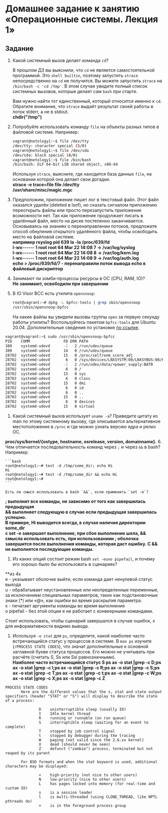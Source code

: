 # Домашнее задание к занятию «Операционные системы. Лекция 1»

## Задание

1. Какой системный вызов делает команда `cd`? 

    В прошлом ДЗ вы выяснили, что `cd` не является самостоятельной  программой. Это `shell builtin`, поэтому запустить `strace` непосредственно на `cd` не получится. Вы можете запустить `strace` на `/bin/bash -c 'cd /tmp'`. В этом случае увидите полный список системных вызовов, которые делает сам `bash` при старте. 

    Вам нужно найти тот единственный, который относится именно к `cd`. Обратите внимание, что `strace` выдаёт результат своей работы в поток stderr, а не в stdout.  
**chdir("/tmp")**
1. Попробуйте использовать команду `file` на объекты разных типов в файловой системе. Например:

    ```bash
    vagrant@netology1:~$ file /dev/tty
    /dev/tty: character special (5/0)
    vagrant@netology1:~$ file /dev/sda
    /dev/sda: block special (8/0)
    vagrant@netology1:~$ file /bin/bash
    /bin/bash: ELF 64-bit LSB shared object, x86-64
    ```
    
    Используя `strace`, выясните, где находится база данных `file`, на основании которой она делает свои догадки.  
**strace -e trace=file file /dev/tty  
/usr/share/misc/magic.mgc**
1. Предположим, приложение пишет лог в текстовый файл. Этот файл оказался удалён (deleted в lsof), но сказать сигналом приложению переоткрыть файлы или просто перезапустить приложение возможности нет. Так как приложение продолжает писать в удалённый файл, место на диске постепенно заканчивается. Основываясь на знаниях о перенаправлении потоков, предложите способ обнуления открытого удалённого файла, чтобы освободить место на файловой системе.  
**например rsyslog pid 639
la -la /proc/639/fd  
l-wx------ 1 root   root   64 Mar 22 14:08 7 -> /var/log/syslog  
l-wx------ 1 root   root   64 Mar 22 14:08 8 -> /var/log/kern.log  
l-wx------ 1 root   root   64 Mar 22 14:08 9 -> /var/log/auth.log  
echo > /proc/639/fd/7 - перенаправили поток вывода echo в файловый дискриптор**
1. Занимают ли зомби-процессы ресурсы в ОС (CPU, RAM, IO)?  
**Не занимают, освободили при завершении**
1. В IO Visor BCC есть утилита `opensnoop`:

    ```bash
    root@vagrant:~# dpkg -L bpfcc-tools | grep sbin/opensnoop
    /usr/sbin/opensnoop-bpfcc
    ```
    
    На какие файлы вы увидели вызовы группы `open` за первую секунду работы утилиты? Воспользуйтесь пакетом `bpfcc-tools` для Ubuntu 20.04. Дополнительные сведения по установке [по ссылке](https://github.com/iovisor/bcc/blob/master/INSTALL.md).
```bash
vagrant@vagrant:~$ sudo /usr/sbin/opensnoop-bpfcc
PID    COMM               FD ERR PATH
389    systemd-udevd      -1   2 /run/udev/queue
389    systemd-udevd      14   0 /run/udev/queue
28702  systemd-udevd      15   0 /proc/self/oom_score_adj
28702  systemd-udevd       6   0 /sys/devices/LNXSYSTM:00/LNXSYBUS:00/PNP0A03:00/PNP0C0A:00/power_supply/BAT0/uevent
28702  systemd-udevd      -1   2 /run/udev/data/+power_supply:BAT0
28702  systemd-udevd       6   0 /
28702  systemd-udevd      15   0 sys
28702  systemd-udevd       6   0 class
28702  systemd-udevd      15   0 dmi
28702  systemd-udevd       6   0 id
28702  systemd-udevd       6   0 ..
28702  systemd-udevd      15   0 ..
28702  systemd-udevd       6   0 devices
28702  systemd-udevd      15   0 virtual 
```

1. Какой системный вызов использует `uname -a`? Приведите цитату из man по этому системному вызову, где описывается альтернативное местоположение в `/proc` и где можно узнать версию ядра и релиз ОС.

**proc/sys/kernel/{ostype, hostname, osrelease, version, domainname}.**
6. Чем отличается последовательность команд через `;` и через `&&` в bash? Например:

    ```bash
    root@netology1:~# test -d /tmp/some_dir; echo Hi
    Hi
    root@netology1:~# test -d /tmp/some_dir && echo Hi
    root@netology1:~#
    ```
    
    Есть ли смысл использовать в bash `&&`, если применить `set -e`?  
**; выполнит все команды, не зависимо от того как завершилась предыдущая  
&& выполняет следующую в случае если предыдущая завершилась успешно.  
В примере, Hi выводится всегда, в случае наличия директории some_dir  
c set -e завершает выполнение, при сбое выполнение шела,  && смысла использовать есть, при использованиии ; оболочка завершится после выполнения команды, которая даст ошибку. С && не выполнятся последующие команды.**
1. Из каких опций состоит режим bash `set -euxo pipefail`, и почему его хорошо было бы использовать в сценариях?
 
**из 4х  
e - указывает оболочке выйти, если команда дает ненулевой статус выхода  
u - обрабатывает неустановленные или неопределенные переменные, за исключением специальных параметров, таких как подстановочные знаки (*) или «@», как ошибки во время раскрытия параметра.  
x - печатает аргументы команды во время выполнения  
o pipefail  - без этой опции e не работает с конвеерными командами.
 
Стоит использовать, чтобы сценарий завершался в случае ошибок, x для информативности видимо вывода.

1. Используя `-o stat` для `ps`, определите, какой наиболее часто встречающийся статус у процессов в системе. В `man ps` изучите (`/PROCESS STATE CODES`), что значат дополнительные к основной заглавной букве статуса процессов. Его можно не учитывать при расчёте (считать S, Ss или Ssl равнозначными).  
**Наиболее часто встречающийся статус S
ps ax -o stat |grep -c D;ps ax -o stat |grep -c I;ps ax -o stat |grep -c R;ps ax -o stat |grep -c S;ps ax -o stat |grep -c T;ps ax -o stat |grep -c t;ps ax -o stat |grep -c W;ps ax -o stat |grep -c X;ps ax -o stat |grep -c Z**
```commandline
PROCESS STATE CODES
       Here are the different values that the s, stat and state output specifiers (header "STAT" or "S") will display to describe the state of a process:

               D    uninterruptible sleep (usually IO)
               I    Idle kernel thread
               R    running or runnable (on run queue)
               S    interruptible sleep (waiting for an event to complete)
               T    stopped by job control signal
               t    stopped by debugger during the tracing
               W    paging (not valid since the 2.6.xx kernel)
               X    dead (should never be seen)
               Z    defunct ("zombie") process, terminated but not reaped by its parent

       For BSD formats and when the stat keyword is used, additional characters may be displayed:

               <    high-priority (not nice to other users)
               N    low-priority (nice to other users)
               L    has pages locked into memory (for real-time and custom IO)
               s    is a session leader
               l    is multi-threaded (using CLONE_THREAD, like NPTL pthreads do)
               +    is in the foreground process group
